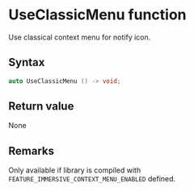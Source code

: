 # UseClassicMenu function

Use classical context menu for notify icon.

## Syntax

```cpp
auto UseClassicMenu () -> void;
```

## Return value

None

## Remarks

Only available if library is compiled with ```FEATURE_IMMERSIVE_CONTEXT_MENU_ENABLED``` defined.

